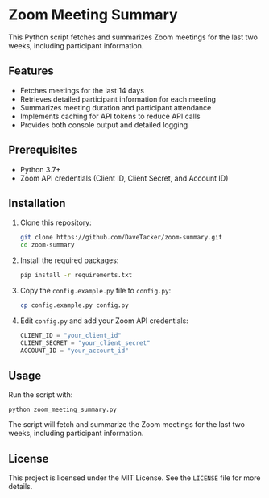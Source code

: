 # Zoom Meeting Summary

This Python script fetches and summarizes Zoom meetings for the last two weeks, including participant information.

## Features

- Fetches meetings for the last 14 days
- Retrieves detailed participant information for each meeting
- Summarizes meeting duration and participant attendance
- Implements caching for API tokens to reduce API calls
- Provides both console output and detailed logging

## Prerequisites

- Python 3.7+
- Zoom API credentials (Client ID, Client Secret, and Account ID)

## Installation

1. Clone this repository:
   ```bash
   git clone https://github.com/DaveTacker/zoom-summary.git
   cd zoom-summary
   ```

2. Install the required packages:
   ```bash
   pip install -r requirements.txt
   ```

3. Copy the `config.example.py` file to `config.py`:
   ```bash
   cp config.example.py config.py
   ```

4. Edit `config.py` and add your Zoom API credentials:
   ```python
   CLIENT_ID = "your_client_id"
   CLIENT_SECRET = "your_client_secret"
   ACCOUNT_ID = "your_account_id"
   ```

## Usage

Run the script with:

```
python zoom_meeting_summary.py
```

The script will fetch and summarize the Zoom meetings for the last two weeks, including participant information.

## License

This project is licensed under the MIT License. See the `LICENSE` file for more details.
